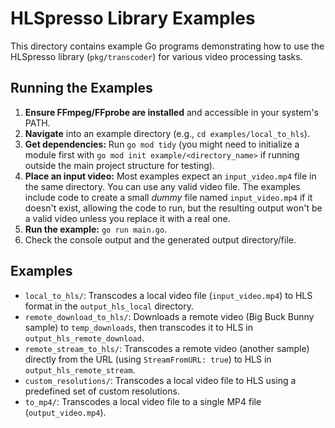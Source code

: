 # HLSpresso Library Examples

This directory contains example Go programs demonstrating how to use the HLSpresso library (`pkg/transcoder`) for various video processing tasks.

## Running the Examples

1.  **Ensure FFmpeg/FFprobe are installed** and accessible in your system's PATH.
2.  **Navigate** into an example directory (e.g., `cd examples/local_to_hls`).
3.  **Get dependencies:** Run `go mod tidy` (you might need to initialize a module first with `go mod init example/<directory_name>` if running outside the main project structure for testing).
4.  **Place an input video:** Most examples expect an `input_video.mp4` file in the same directory. You can use any valid video file. The examples include code to create a small *dummy* file named `input_video.mp4` if it doesn't exist, allowing the code to run, but the resulting output won't be a valid video unless you replace it with a real one.
5.  **Run the example:** `go run main.go`.
6.  Check the console output and the generated output directory/file.

## Examples

*   `local_to_hls/`: Transcodes a local video file (`input_video.mp4`) to HLS format in the `output_hls_local` directory.
*   `remote_download_to_hls/`: Downloads a remote video (Big Buck Bunny sample) to `temp_downloads`, then transcodes it to HLS in `output_hls_remote_download`.
*   `remote_stream_to_hls/`: Transcodes a remote video (another sample) directly from the URL (using `StreamFromURL: true`) to HLS in `output_hls_remote_stream`.
*   `custom_resolutions/`: Transcodes a local video file to HLS using a predefined set of custom resolutions.
*   `to_mp4/`: Transcodes a local video file to a single MP4 file (`output_video.mp4`). 
